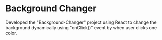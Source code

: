 # Background Changer

Developed the "Background-Changer" project using React to change the background dynamically using "onClick()" event by when user clicks one color.
